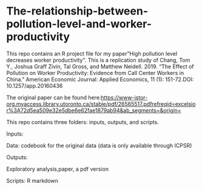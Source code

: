 # The-relationship-between-pollution-level-and-worker-productivity

This repo contains an R project file for my paper"High pollution level decreases worker productivity". This is a replication study of Chang, Tom Y., Joshua Graff Zivin, Tal Gross, and Matthew Neidell. 2019. “The Effect of Pollution on Worker Productivity: Evidence from Call Center Workers in China.” American Economic Journal: Applied Economics, 11 (1): 151-72.DOI: 10.1257/app.20160436

The original paper can be found here:https://www-jstor-org.myaccess.library.utoronto.ca/stable/pdf/26565517.pdfrefreqid=excelsior%3A72d5ea509e32e5dbe6e62fae1879ab94&ab_segments=&origin=

This repo contains three folders: inputs, outputs, and scripts.

Inputs:

Data: codebook for the original data (data is only available through ICPSR)

Outputs:

Exploratory analysis,paper, a pdf version

Scripts:
R markdown

